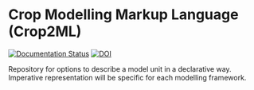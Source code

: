 # Crop Modelling Markup Language (Crop2ML)

[![Documentation Status](https://readthedocs.org/projects/crop2ml/badge/?version=latest)](http://crop2ml.readthedocs.io/en/latest/?badge=latest)
[![DOI](https://zenodo.org/badge/67687144.svg)](https://zenodo.org/badge/latestdoi/67687144)

Repository for options to describe a model unit in a declarative way. Imperative representation  will be specific for each modelling framework.
